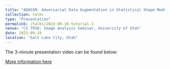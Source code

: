 ```yaml
---
title: "ADASSM: Adversarial Data Augmentation in Statistical Shape Models From Images"
collection: talks
type: "Presentation"
permalink: /talks/2023-09-18-tutorial-1
venue: "CS 7938: Image Analysis Seminar, University of Utah"
date: 2023-09-18
location: "Salt Lake City, Utah"
---
```


The 3-minute presentation video can be found below:

[More information here](https://drive.google.com/drive/folders/1McMVjqbn_cCbY0UzNB8nJoaUpGHiiWGT?usp=sharing)
